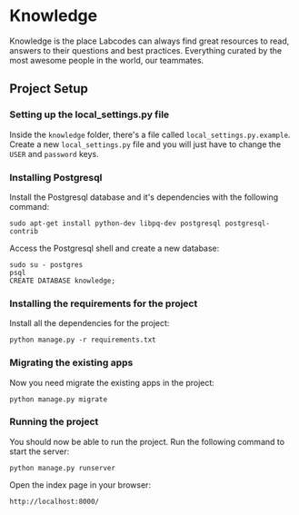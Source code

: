 # Knowledge

Knowledge is the place Labcodes can always find great resources to read, answers to their questions
and best practices. Everything curated by the most awesome people in the world, our teammates.

## Project Setup

### Setting up the local_settings.py file

Inside the `knowledge` folder, there's a file called `local_settings.py.example`.
Create a new `local_settings.py` file and you will just have to change the `USER` and `password` keys.

### Installing Postgresql

Install the Postgresql database and it's dependencies with the following command:

```
sudo apt-get install python-dev libpq-dev postgresql postgresql-contrib
```

Access the Postgresql shell and create a new database:

```
sudo su - postgres
psql
CREATE DATABASE knowledge;
```

### Installing the requirements for the project

Install all the dependencies for the project:

```
python manage.py -r requirements.txt
```

### Migrating the existing apps

Now you need migrate the existing apps in the project:

```
python manage.py migrate
```

### Running the project

You should now be able to run the project. Run the following command to start the server:

```
python manage.py runserver
```

Open the index page in your browser:

```
http://localhost:8000/
```

